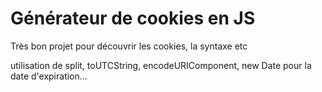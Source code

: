 <h1>Générateur de cookies en JS</h1>

<p>Très bon projet pour découvrir les cookies, la syntaxe etc</p>

<p>utilisation de split, toUTCString, encodeURIComponent, new Date pour la date d'expiration...</p>